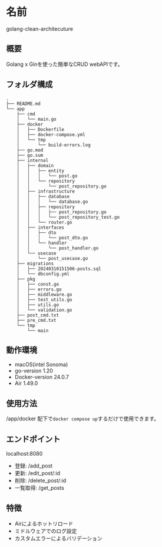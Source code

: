 # 名前
golang-clean-architecuture

## 概要
Golang x Ginを使った簡単なCRUD webAPIです。

## フォルダ構成
```
.
├── README.md
└── app
    ├── cmd
    │   └── main.go
    ├── docker
    │   ├── Dockerfile
    │   ├── docker-compose.yml
    │   └── tmp
    │       └── build-errors.log
    ├── go.mod
    ├── go.sum
    ├── internal
    │   ├── domain
    │   │   ├── entity
    │   │   │   └── post.go
    │   │   └── repository
    │   │       └── post_repository.go
    │   ├── infrastructure
    │   │   ├── database
    │   │   │   └── database.go
    │   │   ├── repository
    │   │   │   ├── post_repository.go
    │   │   │   └── post_repository_test.go
    │   │   └── router.go
    │   ├── interfaces
    │   │   ├── dto
    │   │   │   └── post_dto.go
    │   │   └── handler
    │   │       └── post_handler.go
    │   └── usecase
    │       └── post_usecase.go
    ├── migrations
    │   ├── 20240310151506-posts.sql
    │   └── dbconfig.yml
    ├── pkg
    │   ├── const.go
    │   ├── errors.go
    │   ├── middleware.go
    │   ├── test_utils.go
    │   ├── utils.go
    │   └── validation.go
    ├── post_cmd.txt
    ├── pre_cmd.txt
    └── tmp
        └── main
```

## 動作環境
- macOS(intel Sonoma)
- go-version 1.20
- Docker-version 24.0.7
- Air 1.49.0
  
## 使用方法
/app/docker 配下で``` docker compose up ```するだけで使用できます。

## エンドポイント
localhost:8080
- 登録: /add_post
- 更新: /edit_post/:id
- 削除: /delete_post/:id
- 一覧取得: /get_posts

## 特徴
- Airによるホットリロード
- ミドルウェアでのログ設定
- カスタムエラーによるバリデーション
